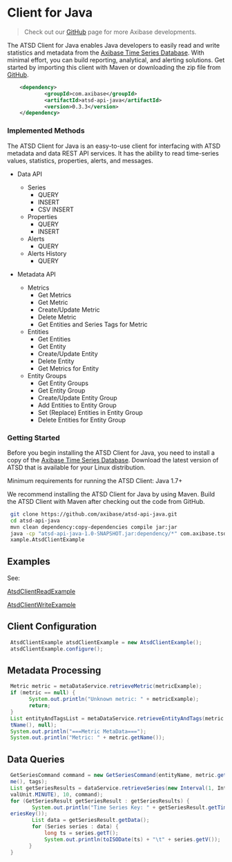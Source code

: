 # Client for Java


> Check out our [GitHub](https://github.com/axibase/atsd-api-java) page for
more Axibase developments.

The ATSD Client for Java enables Java developers to easily read and
write statistics and metadata from the [Axibase Time Series
Database](http://axibase.com/products/axibase-time-series-database/).
With minimal effort, you can build reporting, analytical, and alerting
solutions. Get started by importing this client with Maven or
downloading the zip file from
[GitHub](https://github.com/axibase/atsd-api-java/releases/download/0.3.3/atsd-api-java-0.3.3-bin.zip).

```xml
    <dependency>
            <groupId>com.axibase</groupId>
            <artifactId>atsd-api-java</artifactId>
            <version>0.3.3</version>
    </dependency>
```

### Implemented Methods

The ATSD Client for Java is an easy-to-use client for interfacing with
ATSD metadata and data REST API services. It has the ability to read
time-series values, statistics, properties, alerts, and messages.

-   Data API
    -   Series
        -   QUERY
        -   INSERT
        -   CSV INSERT
    -   Properties
        -   QUERY
        -   INSERT
    -   Alerts
        -   QUERY
    -   Alerts History
        -   QUERY

-   Metadata API
    -   Metrics
        -   Get Metrics
        -   Get Metric
        -   Create/Update Metric
        -   Delete Metric
        -   Get Entities and Series Tags for Metric
    -   Entities
        -   Get Entities
        -   Get Entity
        -   Create/Update Entity
        -   Delete Entity
        -   Get Metrics for Entity
    -   Entity Groups
        -   Get Entity Groups
        -   Get Entity Group
        -   Create/Update Entity Group
        -   Add Entities to Entity Group
        -   Set (Replace) Entities in Entity Group
        -   Delete Entities for Entity Group

### Getting Started

Before you begin installing the ATSD Client for Java, you need to install a
copy of the [Axibase Time Series
Database](http://axibase.com/products/axibase-time-series-database/).
Download the latest version of ATSD that is available for your Linux
distribution.

Minimum requirements for running the ATSD Client: Java 1.7+

We recommend installing the ATSD Client for Java by using Maven. Build
the ATSD Client with Maven after checking out the code from GitHub.

```sh
 git clone https://github.com/axibase/atsd-api-java.git                   
 cd atsd-api-java                                                         
 mvn clean dependency:copy-dependencies compile jar:jar                   
 java -cp "atsd-api-java-1.0-SNAPSHOT.jar:dependency/*" com.axibase.tsd.e 
 xample.AtsdClientExample                                                 
```

## Examples

See:

[AtsdClientReadExample](https://github.com/axibase/atsd-api-java/blob/master/src/main/java/com/axibase/tsd/example/AtsdClientReadExample.java)

[AtsdClientWriteExample](https://github.com/axibase/atsd-api-java/blob/master/src/main/java/com/axibase/tsd/example/AtsdClientWriteExample.java)

## Client Configuration

```java
 AtsdClientExample atsdClientExample = new AtsdClientExample();           
 atsdClientExample.configure();
 ```

## Metadata Processing

```java
 Metric metric = metaDataService.retrieveMetric(metricExample);           
 if (metric == null) {                                                    
       System.out.println("Unknown metric: " + metricExample);            
       return;                                                            
 }                                                                        
 List entityAndTagsList = metaDataService.retrieveEntityAndTags(metric.ge 
 tName(), null);                                                          
 System.out.println("===Metric MetaData===");                             
 System.out.println("Metric: " + metric.getName());                       
```

## Data Queries

```java
 GetSeriesCommand command = new GetSeriesCommand(entityName, metric.getNa 
 me(), tags);                                                             
 List getSeriesResults = dataService.retrieveSeries(new Interval(1, Inter 
 valUnit.MINUTE), 10, command);                                           
 for (GetSeriesResult getSeriesResult : getSeriesResults) {               
        System.out.println("Time Series Key: " + getSeriesResult.getTimeS 
 eriesKey());                                                             
        List data = getSeriesResult.getData();                            
        for (Series series : data) {                                      
            long ts = series.getT();                                      
            System.out.println(toISODate(ts) + "\t" + series.getV());     
       }                                                                  
 }                                                                        
```
